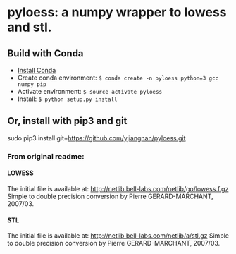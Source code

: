 # pyloess: a numpy wrapper to lowess and stl.

## Build with Conda

* [Install Conda](https://conda.io/docs/install/quick.html "Quick install &mdash; Conda documentation")
* Create conda environment: `$ conda create -n pyloess python=3 gcc numpy pip`
* Activate environment: `$ source activate pyloess`
* Install: `$ python setup.py install`

## Or, install with pip3 and git
sudo pip3 install git+https://github.com/yjiangnan/pyloess.git

### From original readme:

#### LOWESS

The initial file is available at:
http://netlib.bell-labs.com/netlib/go/lowess.f.gz
Simple to double precision conversion by Pierre GERARD-MARCHANT, 2007/03.


#### STL

The initial file is available at:
http://netlib.bell-labs.com/netlib/a/stl.gz
Simple to double precision conversion by Pierre GERARD-MARCHANT, 2007/03.

